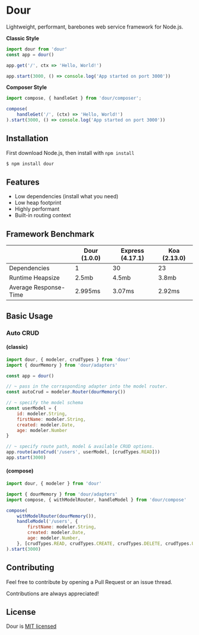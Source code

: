# Dour
Lightweight, performant, barebones web service framework for Node.js.

__Classic Style__
```js
import dour from 'dour'
const app = dour()

app.get('/', ctx => 'Hello, World!')

app.start(3000, () => console.log('App started on port 3000'))
```

__Composer Style__
```js
import compose, { handleGet } from 'dour/composer';

compose(
    handleGet('/', (ctx) => 'Hello, World!')
).start(3000, () => console.log('App started on port 3000'))
```

## Installation
First download Node.js, then install with `npm install`
```bash
$ npm install dour
```

## Features
- Low dependencies (install what you need)
- Low heap footprint
- Highly performant
- Built-in routing context

## Framework Benchmark
|   | Dour (1.0.0)  | Express (4.17.1)  | Koa (2.13.0)  |
|---|---------------|-------------------|---------------|
| Dependencies          | 1  | 30 | 23  | 
| Runtime Heapsize      | 2.5mb | 4.5mb | 3.8mb  |
| Average Response-Time  | 2.995ms  | 3.07ms  | 2.92ms  |

## Basic Usage
### Auto CRUD
#### (classic)
```js
import dour, { modeler, crudTypes } from 'dour'
import { dourMemory } from 'dour/adapters'

const app = dour() 

// ~ pass in the corrasponding adapter into the model router.
const autoCrud = modeler.Router(dourMemory())

// ~ specify the model schema
const userModel = {
    id: modeler.String,
    firstName: modeler.String,
    created: modeler.Date,
    age: modeler.Number
}

// ~ specify route path, model & available CRUD options.
app.route(autoCrud('/users', userModel, [crudTypes.READ]))
app.start(3000)
```

#### (compose)
```js
import dour, { modeler } from 'dour'

import { dourMemory } from 'dour/adapters'
import compose, { withModelRouter, handleModel } from 'dour/compose'

compose(
    withModelRouter(dourMemory()),
    handleModel('/users', {
        firstName: modeler.String,
        created: modeler.Date,
        age: modeler.Number,
    }, [crudTypes.READ, crudTypes.CREATE, crudTypes.DELETE, crudTypes.UPDATE]),
).start(3000)

```

## Contributing
Feel free to contribute by opening a Pull Request or an issue thread.

Contributions are always appreciated! 

## License
Dour is [MIT licensed](./LICENSE)

